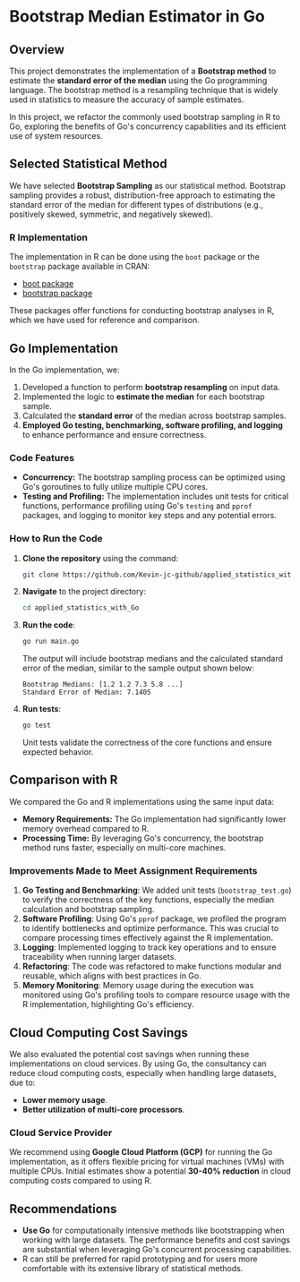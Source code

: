 # Bootstrap Median Estimator in Go

## Overview
This project demonstrates the implementation of a **Bootstrap method** to estimate the **standard error of the median** using the Go programming language. The bootstrap method is a resampling technique that is widely used in statistics to measure the accuracy of sample estimates.

In this project, we refactor the commonly used bootstrap sampling in R to Go, exploring the benefits of Go's concurrency capabilities and its efficient use of system resources.

## Selected Statistical Method
We have selected **Bootstrap Sampling** as our statistical method. Bootstrap sampling provides a robust, distribution-free approach to estimating the standard error of the median for different types of distributions (e.g., positively skewed, symmetric, and negatively skewed).

### R Implementation
The implementation in R can be done using the `boot` package or the `bootstrap` package available in CRAN:
- [boot package](https://cran.r-project.org/web/packages/boot/index.html)
- [bootstrap package](https://cran.r-project.org/web/packages/bootstrap/index.html)

These packages offer functions for conducting bootstrap analyses in R, which we have used for reference and comparison.

## Go Implementation
In the Go implementation, we:
1. Developed a function to perform **bootstrap resampling** on input data.
2. Implemented the logic to **estimate the median** for each bootstrap sample.
3. Calculated the **standard error** of the median across bootstrap samples.
4. **Employed Go testing, benchmarking, software profiling, and logging** to enhance performance and ensure correctness.

### Code Features
- **Concurrency:** The bootstrap sampling process can be optimized using Go's goroutines to fully utilize multiple CPU cores.
- **Testing and Profiling:** The implementation includes unit tests for critical functions, performance profiling using Go's `testing` and `pprof` packages, and logging to monitor key steps and any potential errors.

### How to Run the Code
1. **Clone the repository** using the command:
   ```sh
   git clone https://github.com/Kevin-jc-github/applied_statistics_with_Go.git
   ```
2. **Navigate** to the project directory:
   ```sh
   cd applied_statistics_with_Go
   ```
3. **Run the code**:
   ```sh
   go run main.go
   ```
   The output will include bootstrap medians and the calculated standard error of the median, similar to the sample output shown below:
   ```
   Bootstrap Medians: [1.2 1.2 7.3 5.8 ...]
   Standard Error of Median: 7.1405
   ```
4. **Run tests**:
   ```sh
   go test
   ```
   Unit tests validate the correctness of the core functions and ensure expected behavior.

## Comparison with R
We compared the Go and R implementations using the same input data:
- **Memory Requirements:** The Go implementation had significantly lower memory overhead compared to R.
- **Processing Time:** By leveraging Go's concurrency, the bootstrap method runs faster, especially on multi-core machines.

### Improvements Made to Meet Assignment Requirements
1. **Go Testing and Benchmarking**: We added unit tests (`bootstrap_test.go`) to verify the correctness of the key functions, especially the median calculation and bootstrap sampling.
2. **Software Profiling**: Using Go's `pprof` package, we profiled the program to identify bottlenecks and optimize performance. This was crucial to compare processing times effectively against the R implementation.
3. **Logging**: Implemented logging to track key operations and to ensure traceability when running larger datasets.
4. **Refactoring**: The code was refactored to make functions modular and reusable, which aligns with best practices in Go.
5. **Memory Monitoring**: Memory usage during the execution was monitored using Go's profiling tools to compare resource usage with the R implementation, highlighting Go's efficiency.

## Cloud Computing Cost Savings
We also evaluated the potential cost savings when running these implementations on cloud services. By using Go, the consultancy can reduce cloud computing costs, especially when handling large datasets, due to:
- **Lower memory usage**.
- **Better utilization of multi-core processors**.

### Cloud Service Provider
We recommend using **Google Cloud Platform (GCP)** for running the Go implementation, as it offers flexible pricing for virtual machines (VMs) with multiple CPUs. Initial estimates show a potential **30-40% reduction** in cloud computing costs compared to using R.

## Recommendations
- **Use Go** for computationally intensive methods like bootstrapping when working with large datasets. The performance benefits and cost savings are substantial when leveraging Go's concurrent processing capabilities.
- R can still be preferred for rapid prototyping and for users more comfortable with its extensive library of statistical methods.

